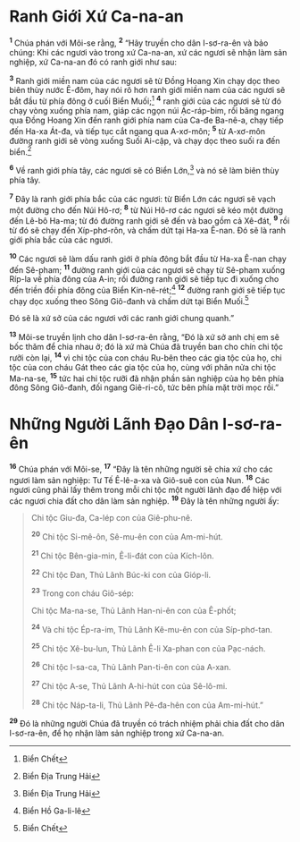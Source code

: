 # Ranh Giới Xứ Ca-na-an
<sup><b>1</b></sup> Chúa phán với Môi-se rằng, <sup><b>2</b></sup> “Hãy truyền cho dân I-sơ-ra-ên và bảo chúng: Khi các ngươi vào trong xứ Ca-na-an, xứ các ngươi sẽ nhận làm sản nghiệp, xứ Ca-na-an đó có ranh giới như sau:

<sup><b>3</b></sup> Ranh giới miền nam của các ngươi sẽ từ Ðồng Hoang Xin chạy dọc theo biên thùy nước Ê-đôm, hay nói rõ hơn ranh giới miền nam của các ngươi sẽ bắt đầu từ phía đông ở cuối Biển Muối;[^1-3419a775-cca2-4729-9e4b-2a75c183295c] <sup><b>4</b></sup> ranh giới của các ngươi sẽ từ đó chạy vòng xuống phía nam, giáp các ngọn núi Ạc-ráp-bim, rồi băng ngang qua Ðồng Hoang Xin đến ranh giới phía nam của Ca-đe Ba-nê-a, chạy tiếp đến Ha-xa Át-đa, và tiếp tục cắt ngang qua A-xơ-môn; <sup><b>5</b></sup> từ A-xơ-môn đường ranh giới sẽ vòng xuống Suối Ai-cập, và chạy dọc theo suối ra đến biển.[^2-3419a775-cca2-4729-9e4b-2a75c183295c]

<sup><b>6</b></sup> Về ranh giới phía tây, các ngươi sẽ có Biển Lớn,[^3-3419a775-cca2-4729-9e4b-2a75c183295c] và nó sẽ làm biên thùy phía tây.

<sup><b>7</b></sup> Ðây là ranh giới phía bắc của các ngươi: từ Biển Lớn các ngươi sẽ vạch một đường cho đến Núi Hô-rơ; <sup><b>8</b></sup> từ Núi Hô-rơ các ngươi sẽ kéo một đường đến Lê-bô Ha-ma; từ đó đường ranh giới sẽ đến và bao gồm cả Xê-đát, <sup><b>9</b></sup> rồi từ đó sẽ chạy đến Xíp-phơ-rôn, và chấm dứt tại Ha-xa Ê-nan. Ðó sẽ là ranh giới phía bắc của các ngươi.

<sup><b>10</b></sup> Các ngươi sẽ làm dấu ranh giới ở phía đông bắt đầu từ Ha-xa Ê-nan chạy đến Sê-pham; <sup><b>11</b></sup> đường ranh giới của các ngươi sẽ chạy từ Sê-pham xuống Ríp-la về phía đông của A-in; rồi đường ranh giới sẽ tiếp tục đi xuống cho đến triền đồi phía đông của Biển Kin-nê-rét;[^4-3419a775-cca2-4729-9e4b-2a75c183295c] <sup><b>12</b></sup> đường ranh giới sẽ tiếp tục chạy dọc xuống theo Sông Giô-đanh và chấm dứt tại Biển Muối.[^5-3419a775-cca2-4729-9e4b-2a75c183295c]

Ðó sẽ là xứ sở của các ngươi với các ranh giới chung quanh.”

<sup><b>13</b></sup> Môi-se truyền lịnh cho dân I-sơ-ra-ên rằng, “Ðó là xứ sở anh chị em sẽ bốc thăm để chia nhau ở; đó là xứ mà Chúa đã truyền ban cho chín chi tộc rưỡi còn lại, <sup><b>14</b></sup> vì chi tộc của con cháu Ru-bên theo các gia tộc của họ, chi tộc của con cháu Gát theo các gia tộc của họ, cùng với phân nửa chi tộc Ma-na-se, <sup><b>15</b></sup> tức hai chi tộc rưỡi đã nhận phần sản nghiệp của họ bên phía đông Sông Giô-đanh, đối ngang Giê-ri-cô, tức bên phía mặt trời mọc rồi.”

# Những Người Lãnh Ðạo Dân I-sơ-ra-ên
<sup><b>16</b></sup> Chúa phán với Môi-se, <sup><b>17</b></sup> “Ðây là tên những người sẽ chia xứ cho các ngươi làm sản nghiệp: Tư Tế Ê-lê-a-xa và Giô-suê con của Nun. <sup><b>18</b></sup> Các ngươi cũng phải lấy thêm trong mỗi chi tộc một người lãnh đạo để hiệp với các ngươi chia đất cho dân làm sản nghiệp. <sup><b>19</b></sup> Ðây là tên những người ấy:

> Chi tộc Giu-đa, Ca-lép con của Giê-phu-nê.
> 
> <sup><b>20</b></sup> Chi tộc Si-mê-ôn, Sê-mu-ên con của Am-mi-hút.
> 
> <sup><b>21</b></sup> Chi tộc Bên-gia-min, Ê-li-đát con của Kích-lôn.
> 
> <sup><b>22</b></sup> Chi tộc Ðan, Thủ Lãnh Búc-ki con của Gióp-li.
> 
> <sup><b>23</b></sup> Trong con cháu Giô-sép:
> 
> Chi tộc Ma-na-se, Thủ Lãnh Han-ni-ên con của Ê-phốt;
> 
> <sup><b>24</b></sup> Và chi tộc Ép-ra-im, Thủ Lãnh Kê-mu-ên con của Síp-phơ-tan.
> 
> <sup><b>25</b></sup> Chi tộc Xê-bu-lun, Thủ Lãnh Ê-li Xa-phan con của Pạc-nách.
> 
> <sup><b>26</b></sup> Chi tộc I-sa-ca, Thủ Lãnh Pan-ti-ên con của A-xan.
> 
> <sup><b>27</b></sup> Chi tộc A-se, Thủ Lãnh A-hi-hút con của Sê-lô-mi.
> 
> <sup><b>28</b></sup> Chi tộc Náp-ta-li, Thủ Lãnh Pê-đa-hên con của Am-mi-hút.”

<sup><b>29</b></sup> Ðó là những người Chúa đã truyền có trách nhiệm phải chia đất cho dân I-sơ-ra-ên, để họ nhận làm sản nghiệp trong xứ Ca-na-an.

[^1-3419a775-cca2-4729-9e4b-2a75c183295c]: Biển Chết
[^2-3419a775-cca2-4729-9e4b-2a75c183295c]: Biển Ðịa Trung Hải
[^3-3419a775-cca2-4729-9e4b-2a75c183295c]: Biển Ðịa Trung Hải
[^4-3419a775-cca2-4729-9e4b-2a75c183295c]: Biển Hồ Ga-li-lê
[^5-3419a775-cca2-4729-9e4b-2a75c183295c]: Biển Chết